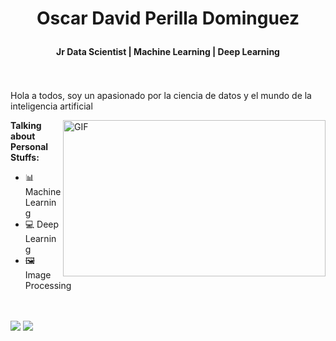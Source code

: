 
<h1 align='center'>

Oscar David Perilla Dominguez 
  <h4 align='center'>Jr Data Scientist  |  Machine Learning  |  
Deep Learning </h4>
  </br></br>
  Hola a todos, soy un apasionado por la ciencia de datos y el mundo de la inteligencia artificial 
</h1>

  <img align="right" alt="GIF" src="https://miro.medium.com/max/700/1*a-HMfeg5w-W02Nrw21iPtg.gif" width="420
  " height="250" />

**Talking about Personal Stuffs:**

- 📊 Machine Learning
- 💻 Deep Learning
- 🖼️ Image Processing

</br></br>
[<img src="https://img.shields.io/badge/linkedin-%230077B5.svg?&style=for-the-badge&logo=linkedin&logoColor=white" />](https://www.linkedin.com/in/oscar-david-perilla-a60079185/)
[<img src="https://img.shields.io/badge/Kaggle-blue?logo=kaggle&logoColor=white&style=for-the-badge&logoHeight=100" />](https://www.kaggle.com/oscardavidperilla)



